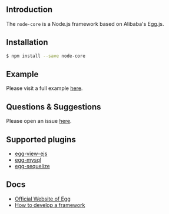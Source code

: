 ## Introduction
The `node-core` is a Node.js framework based on Alibaba's Egg.js.

## Installation
```bash
$ npm install --save node-core
```

## Example
Please visit a full example [here](https://github.com/zhaotoday/node-core/issues).

## Questions & Suggestions
Please open an issue [here](https://github.com/zhaotoday/node-core/issues).

## Supported plugins
- [egg-view-ejs](https://github.com/eggjs/egg-view-ejs)
- [egg-mysql](https://github.com/eggjs/egg-mysql)
- [egg-sequelize](https://github.com/eggjs/egg-sequelize)

## Docs
- [Official Website of Egg](https://eggjs.org/zh-cn/)
- [How to develop a framework](https://eggjs.org/zh-cn/advanced/framework.html)
